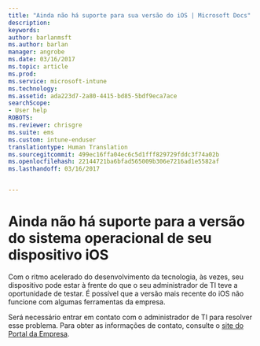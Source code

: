 ```yaml
---
title: "Ainda não há suporte para sua versão do iOS | Microsoft Docs"
description: 
keywords: 
author: barlanmsft
ms.author: barlan
manager: angrobe
ms.date: 03/16/2017
ms.topic: article
ms.prod: 
ms.service: microsoft-intune
ms.technology: 
ms.assetid: ada223d7-2a80-4415-bd85-5bdf9eca7ace
searchScope:
- User help
ROBOTS: 
ms.reviewer: chrisgre
ms.suite: ems
ms.custom: intune-enduser
translationtype: Human Translation
ms.sourcegitcommit: 499ec16ffa04ec6c5d1fff829729fddc3f74a02b
ms.openlocfilehash: 22144721ba6bfad565009b306e7216ad1e5582af
ms.lasthandoff: 03/16/2017


---
```



# <a name="your-ios-devices-operating-system-version-isnt-yet-supported"></a>Ainda não há suporte para a versão do sistema operacional de seu dispositivo iOS

Com o ritmo acelerado do desenvolvimento da tecnologia, às vezes, seu dispositivo pode estar à frente do que o seu administrador de TI teve a oportunidade de testar. É possível que a versão mais recente do iOS não funcione com algumas ferramentas da empresa.

Será necessário entrar em contato com o administrador de TI para resolver esse problema. Para obter as informações de contato, consulte o [site do Portal da Empresa](http://portal.manage.microsoft.com).

